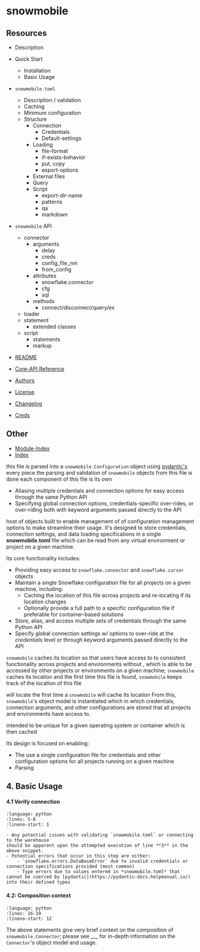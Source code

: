 # snowmobile

## Resources
- Description


- Quick Start
    - Installation
    - Basic Usage

    
- `snowmobile.toml`
    - Description / validation
    - Caching
    - Minimum configuration
    - Structure
      - Connection
        - Credentials
        - Default-settings
      - Loading
        - file-format
        - if-exists-behavior
        - put, copy
        - export-options
      - External files
      - Query
      - Script
        - export-dir-name
        - patterns
        - qa
        - markdown
    
    
- `snowmobile` API
    - connector
        - arguments
            - delay
            - creds
            - config_file_nm
            - from_config
        - attributes
            - snowflake.connector
            - cfg
            - sql
        - methods
            - connect/disconnect/query/ex
    - loader
    - statement
      - extended classes
    - script
      - statements
      - markup

    
- [README](README.md)
- [Core-API Reference](Core-API%20Reference.md)
- [Authors](authors.md)
- [License](license.md)
- [Changelog](changelog.md)
- [Creds](creds.md)

## Other
- [Module-Index](modindex.md)
- [Index](genindex.md)




this file is parsed into a `snowmobile.Configuration` object using [pydantic's](https://pydantic-docs.helpmanual.io/) every piece the parsing and validation of `snowmobile` objects from this file is done each component of this file is its own  

- Aliasing multiple credentials and connection options for easy access through the same Python API
- Specifying global connection options, credentials-specific over-rides, or over-riding both with keyword arguments passed directly to the API



 host of objects built to enable management of of configuration management options to make streamline their usage. It's designed to store credentials, connection settings, and data loading specifications in a single **snowmobile.toml** file which can be read from any virtual
environment or project on a given machine.

Its core functionality includes:

- Providing easy access to `snowflake.connector` and `snowflake.cursor` objects
- Maintain a single Snowflake configuration file for all projects on a given machine, including:
  - Caching the location of this file across projects and re-locating if its location changes
  - Optionally provide a full path to a specific configuration file if preferable for container-based solutions
- Store, alias, and access multiple sets of credentials through the same Python API
- Specify global connection settings w/ options to over-ride at the *credentials* level or through keyword arguments passed directly to the API






`snowmobile` caches its location so that users have access to  to consistent functionality across projects and environments without , which is able to be accessed by
other projects or environments on a given machine; `snowmobile` caches its location and the first time this file is found, `snowmobile` keeps track of the location of this file 

will locate the first time a `snowmobile` will cache its
location From this, `snowmobile`'s object
model is instantiated which in which credentials, connection arguments,
and other configurations are stored that all projects and environments have access to.


intended to be unique for a given operating system or container which is then cached   

Its design is focused on enabling:

- The use a single configuration file for credentials and other configuration options for all projects running on a given machine
- Parsing 




## 4. Basic Usage

#### 4.1 Verify connection
```{literalinclude} /examples/setup/test_connection.py
:language: python
:lines: 5-8
:lineno-start: 1
```
```{admonition} Note
- Any potential issues with validating `snowmobile.toml` or connecting to the warehouse
should be apparent upon the attempted execution of line **3** in the above snippet.
- Potential errors that occur in this step are either:
    - `snowflake.errors.DataBaseError` due to invalid credentials or connection specifications provided (most common)
    - Type errors due to values entered in *snowmobile.toml* that cannot be coerced by [pydantic](https://pydantic-docs.helpmanual.io/) 
into their defined types 
```


#### 4.2: Composition context
```{literalinclude} /examples/setup/test_connection.py
:language: python
:lines: 16-19
:lineno-start: 12
```
The above statements give very brief context on the composition of `snowmobile.Connector`; please see
___ for in-depth information on the `Connector`'s object model and usage.
